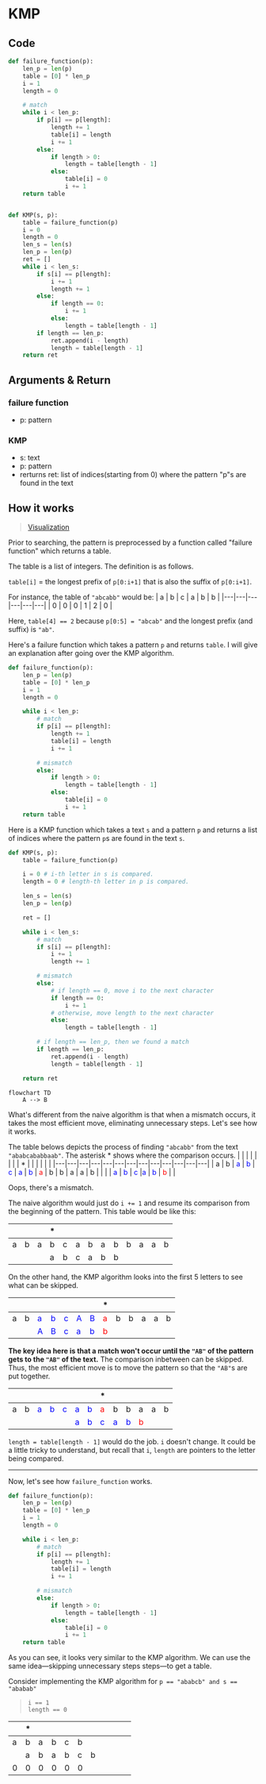 # KMP

## Code

```python
def failure_function(p):
    len_p = len(p)
    table = [0] * len_p
    i = 1
    length = 0

    # match
    while i < len_p:
        if p[i] == p[length]:
            length += 1
            table[i] = length
            i += 1
        else:
            if length > 0:
                length = table[length - 1]
            else:
                table[i] = 0
                i += 1
    return table


def KMP(s, p):
    table = failure_function(p)
    i = 0
    length = 0
    len_s = len(s)
    len_p = len(p)
    ret = []
    while i < len_s:
        if s[i] == p[length]:
            i += 1
            length += 1
        else:
            if length == 0:
                i += 1
            else:
                length = table[length - 1]
        if length == len_p:
            ret.append(i - length)
            length = table[length - 1]
    return ret
```

## Arguments & Return

### failure function

- p: pattern

### KMP

- s: text
- p: pattern
- rerturns ret: list of indices(starting from 0) where the pattern "p"s are found in the text

## How it works
> [Visualization](https://cmps-people.ok.ubc.ca/ylucet/DS/KnuthMorrisPratt.html)

Prior to searching, the pattern is preprocessed by a function called "failure function" which returns a table.

The table is a list of integers. The definition is as follows.

`table[i]` = the longest prefix of `p[0:i+1]` that is also the suffix of `p[0:i+1]`.

For instance, the table of `"abcabb"` would be:
| a | b | c | a | b | b |
|---|---|---|---|---|---|
| 0 | 0 | 0 | 1 | 2 | 0 |

Here, `table[4] == 2` because `p[0:5] = "abcab"` and the longest prefix (and suffix) is `"ab"`.

Here's a failure function which takes a pattern `p` and returns `table`. I will give an explanation after going over the KMP algorithm.

```python
def failure_function(p):
    len_p = len(p)
    table = [0] * len_p
    i = 1
    length = 0

    while i < len_p:
        # match
        if p[i] == p[length]:
            length += 1
            table[i] = length
            i += 1

        # mismatch
        else:
            if length > 0:
                length = table[length - 1]
            else:
                table[i] = 0
                i += 1
    return table
```

Here is a KMP function which takes a text `s` and a pattern `p` and returns a list of indices where the pattern `p`s are found in the text `s`.

```python
def KMP(s, p):
    table = failure_function(p)

    i = 0 # i-th letter in s is compared.
    length = 0 # length-th letter in p is compared.

    len_s = len(s)
    len_p = len(p)

    ret = []

    while i < len_s:
        # match
        if s[i] == p[length]:
            i += 1
            length += 1

        # mismatch
        else:
            # if length == 0, move i to the next character
            if length == 0:
                i += 1
            # otherwise, move length to the next character
            else:
                length = table[length - 1]

        # if length == len_p, then we found a match
        if length == len_p:
            ret.append(i - length)
            length = table[length - 1]

    return ret
```

```mermaid
flowchart TD
    A --> B
```

What's different from the naive algorithm is that when a mismatch occurs, it takes the most efficient move, eliminating unnecessary steps. Let's see how it works.

The table belows depicts the process of finding `"abcabb"` from the text `"ababcababbaab"`. The asterisk * shows where the comparison occurs.
|   |   |   |   |   |   |   | * |   |   |   |   |   |
|---|---|---|---|---|---|---|---|---|---|---|---|---|
| a | b | <span style="color:blue">a</span> | <span style="color:blue">b</span> | <span style="color:blue">c</span> | <span style="color:blue">a</span> | <span style="color:blue">b</span> | <span style="color:red">a</span> | b | b | a | a | b |
|   |   | <span style="color:blue">a</span> | <span style="color:blue">b</span> | <span style="color:blue">c</span> |<span style="color:blue">a</span> | <span style="color:blue">b</span> | <span style="color:red">b</span> |   |

Oops, there's a mismatch.

The naive algorithm would just do `i += 1` and resume its comparison from the beginning of the pattern. This table would be like this:

|   |   |   | * |   |   |   |   |   |   |   |   |   |
|---|---|---|---|---|---|---|---|---|---|---|---|---|
| a | b | a | b | c | a | b | a | b | b | a | a | b |
|   |   |   | a | b | c |a | b | b |   |

On the other hand, the KMP algorithm looks into the first 5 letters to see what can be skipped.

|   |   |   |   |   |   |   | * |   |   |   |   |   |
|---|---|---|---|---|---|---|---|---|---|---|---|---|
| a | b | <span style="color:blue">a</span> | <span style="color:blue">b</span> | <span style="color:blue">c</span> | <span style="color:blue">A</span> | <span style="color:blue">B</span> | <span style="color:red">a</span> | b | b | a | a | b |
|   |   | <span style="color:blue">A</span> | <span style="color:blue">B</span> | <span style="color:blue">c</span> |<span style="color:blue">a</span> | <span style="color:blue">b</span> | <span style="color:red">b</span> |   |

**The key idea here is that a match won't occur until the `"AB"` of the pattern gets to the `"AB"` of the text.** The comparison inbetween can be skipped. Thus, the most efficient move is to move the pattern so that the `"AB"`s are put together.

|   |   |   |   |   |   |   | * |   |   |   |   |   |
|---|---|---|---|---|---|---|---|---|---|---|---|---|
| a | b | <span style="color:blue">a</span> | <span style="color:blue">b</span> | <span style="color:blue">c</span> | <span style="color:blue">a</span> | <span style="color:blue">b</span> | <span style="color:red">a</span> | b | b | a | a | b |
|   |   |   |   |   | <span style="color:blue">a</span> | <span style="color:blue">b</span> | <span style="color:blue">c</span> |<span style="color:blue">a</span> | <span style="color:blue">b</span> | <span style="color:red">b</span> |   |

`length = table[length - 1]` would do the job. `i` doesn't change. It could be a little tricky to understand, but recall that `i`, `length` are pointers to the letter being compared.

---

Now, let's see how `failure_function` works.

```python
def failure_function(p):
    len_p = len(p)
    table = [0] * len_p
    i = 1
    length = 0

    while i < len_p:
        # match
        if p[i] == p[length]:
            length += 1
            table[i] = length
            i += 1

        # mismatch
        else:
            if length > 0:
                length = table[length - 1]
            else:
                table[i] = 0
                i += 1
    return table
```

As you can see, it looks very similar to the KMP algorithm. We can use the same idea—skipping unnecessary steps steps—to get a table.

Consider implementing the KMP algorithm for `p == "ababcb" and s == "ababab"`

> `i == 1` <br> `length == 0`

|   | * |   |   |   |   |   |   |   |   |   |
|---|---|---|---|---|---|---|---|---|---|---|
| a | b | a | b | c | b |   |   |   |   |   |
|   | a | b | a | b | c | b |   |   |   |   |
| 0 | 0 | 0 | 0 | 0 | 0 |   |   |   |   |   |

